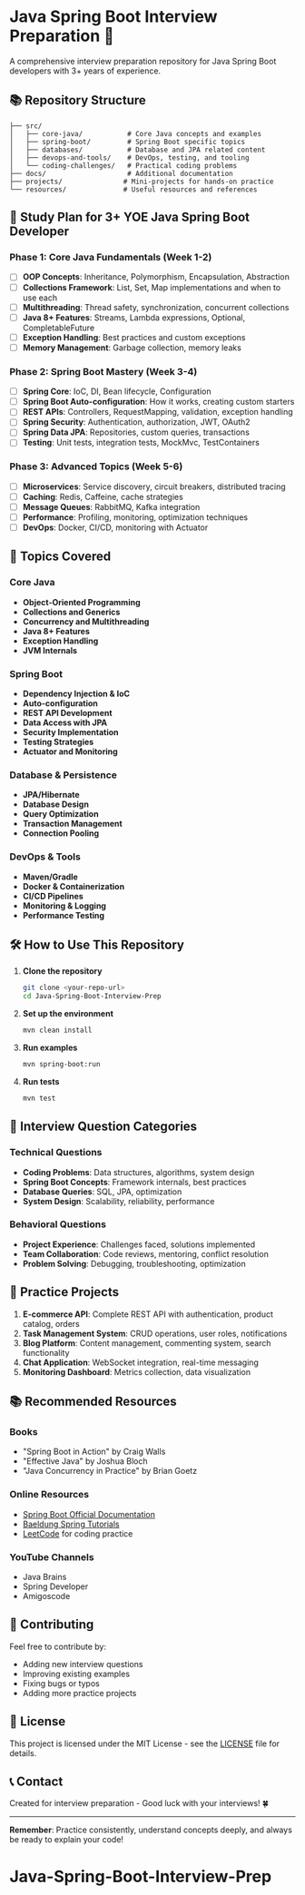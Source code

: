 # Java Spring Boot Interview Preparation 🚀

A comprehensive interview preparation repository for Java Spring Boot developers with 3+ years of experience.

## 📚 Repository Structure

```
├── src/
│   ├── core-java/           # Core Java concepts and examples
│   ├── spring-boot/         # Spring Boot specific topics
│   ├── databases/           # Database and JPA related content
│   ├── devops-and-tools/    # DevOps, testing, and tooling
│   └── coding-challenges/   # Practical coding problems
├── docs/                    # Additional documentation
├── projects/               # Mini-projects for hands-on practice
└── resources/              # Useful resources and references
```

## 🎯 Study Plan for 3+ YOE Java Spring Boot Developer

### Phase 1: Core Java Fundamentals (Week 1-2)
- [ ] **OOP Concepts**: Inheritance, Polymorphism, Encapsulation, Abstraction
- [ ] **Collections Framework**: List, Set, Map implementations and when to use each
- [ ] **Multithreading**: Thread safety, synchronization, concurrent collections
- [ ] **Java 8+ Features**: Streams, Lambda expressions, Optional, CompletableFuture
- [ ] **Exception Handling**: Best practices and custom exceptions
- [ ] **Memory Management**: Garbage collection, memory leaks

### Phase 2: Spring Boot Mastery (Week 3-4)
- [ ] **Spring Core**: IoC, DI, Bean lifecycle, Configuration
- [ ] **Spring Boot Auto-configuration**: How it works, creating custom starters
- [ ] **REST APIs**: Controllers, RequestMapping, validation, exception handling
- [ ] **Spring Security**: Authentication, authorization, JWT, OAuth2
- [ ] **Spring Data JPA**: Repositories, custom queries, transactions
- [ ] **Testing**: Unit tests, integration tests, MockMvc, TestContainers

### Phase 3: Advanced Topics (Week 5-6)
- [ ] **Microservices**: Service discovery, circuit breakers, distributed tracing
- [ ] **Caching**: Redis, Caffeine, cache strategies
- [ ] **Message Queues**: RabbitMQ, Kafka integration
- [ ] **Performance**: Profiling, monitoring, optimization techniques
- [ ] **DevOps**: Docker, CI/CD, monitoring with Actuator

## 📖 Topics Covered

### Core Java
- **Object-Oriented Programming**
- **Collections and Generics**
- **Concurrency and Multithreading**
- **Java 8+ Features**
- **Exception Handling**
- **JVM Internals**

### Spring Boot
- **Dependency Injection & IoC**
- **Auto-configuration**
- **REST API Development**
- **Data Access with JPA**
- **Security Implementation**
- **Testing Strategies**
- **Actuator and Monitoring**

### Database & Persistence
- **JPA/Hibernate**
- **Database Design**
- **Query Optimization**
- **Transaction Management**
- **Connection Pooling**

### DevOps & Tools
- **Maven/Gradle**
- **Docker & Containerization**
- **CI/CD Pipelines**
- **Monitoring & Logging**
- **Performance Testing**

## 🛠️ How to Use This Repository

1. **Clone the repository**
   ```bash
   git clone <your-repo-url>
   cd Java-Spring-Boot-Interview-Prep
   ```

2. **Set up the environment**
   ```bash
   mvn clean install
   ```

3. **Run examples**
   ```bash
   mvn spring-boot:run
   ```

4. **Run tests**
   ```bash
   mvn test
   ```

## 📝 Interview Question Categories

### Technical Questions
- **Coding Problems**: Data structures, algorithms, system design
- **Spring Boot Concepts**: Framework internals, best practices
- **Database Queries**: SQL, JPA, optimization
- **System Design**: Scalability, reliability, performance

### Behavioral Questions
- **Project Experience**: Challenges faced, solutions implemented
- **Team Collaboration**: Code reviews, mentoring, conflict resolution
- **Problem Solving**: Debugging, troubleshooting, optimization

## 🎯 Practice Projects

1. **E-commerce API**: Complete REST API with authentication, product catalog, orders
2. **Task Management System**: CRUD operations, user roles, notifications
3. **Blog Platform**: Content management, commenting system, search functionality
4. **Chat Application**: WebSocket integration, real-time messaging
5. **Monitoring Dashboard**: Metrics collection, data visualization

## 📚 Recommended Resources

### Books
- "Spring Boot in Action" by Craig Walls
- "Effective Java" by Joshua Bloch
- "Java Concurrency in Practice" by Brian Goetz

### Online Resources
- [Spring Boot Official Documentation](https://spring.io/projects/spring-boot)
- [Baeldung Spring Tutorials](https://www.baeldung.com/spring-tutorial)
- [LeetCode](https://leetcode.com/) for coding practice

### YouTube Channels
- Java Brains
- Spring Developer
- Amigoscode

## 🤝 Contributing

Feel free to contribute by:
- Adding new interview questions
- Improving existing examples
- Fixing bugs or typos
- Adding more practice projects

## 📄 License

This project is licensed under the MIT License - see the [LICENSE](LICENSE) file for details.

## 📞 Contact

Created for interview preparation - Good luck with your interviews! 🍀

---

**Remember**: Practice consistently, understand concepts deeply, and always be ready to explain your code!
# Java-Spring-Boot-Interview-Prep
